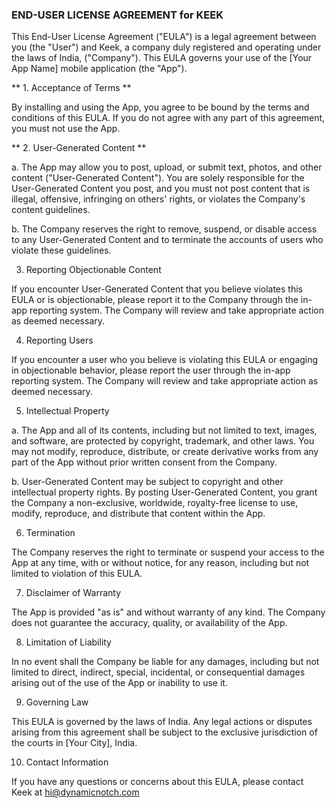 ### END-USER LICENSE AGREEMENT for KEEK

This End-User License Agreement ("EULA") is a legal agreement between you (the "User") and Keek, a company duly registered and operating under the laws of India, ("Company"). This EULA governs your use of the [Your App Name] mobile application (the "App").

** 1. Acceptance of Terms **

By installing and using the App, you agree to be bound by the terms and conditions of this EULA. If you do not agree with any part of this agreement, you must not use the App.

** 2. User-Generated Content **

a. The App may allow you to post, upload, or submit text, photos, and other content ("User-Generated Content"). You are solely responsible for the User-Generated Content you post, and you must not post content that is illegal, offensive, infringing on others' rights, or violates the Company's content guidelines.

b. The Company reserves the right to remove, suspend, or disable access to any User-Generated Content and to terminate the accounts of users who violate these guidelines.

3. Reporting Objectionable Content

If you encounter User-Generated Content that you believe violates this EULA or is objectionable, please report it to the Company through the in-app reporting system. The Company will review and take appropriate action as deemed necessary.

4. Reporting Users

If you encounter a user who you believe is violating this EULA or engaging in objectionable behavior, please report the user through the in-app reporting system. The Company will review and take appropriate action as deemed necessary.

5. Intellectual Property

a. The App and all of its contents, including but not limited to text, images, and software, are protected by copyright, trademark, and other laws. You may not modify, reproduce, distribute, or create derivative works from any part of the App without prior written consent from the Company.

b. User-Generated Content may be subject to copyright and other intellectual property rights. By posting User-Generated Content, you grant the Company a non-exclusive, worldwide, royalty-free license to use, modify, reproduce, and distribute that content within the App.

6. Termination

The Company reserves the right to terminate or suspend your access to the App at any time, with or without notice, for any reason, including but not limited to violation of this EULA.

7. Disclaimer of Warranty

The App is provided "as is" and without warranty of any kind. The Company does not guarantee the accuracy, quality, or availability of the App.

8. Limitation of Liability

In no event shall the Company be liable for any damages, including but not limited to direct, indirect, special, incidental, or consequential damages arising out of the use of the App or inability to use it.

9. Governing Law

This EULA is governed by the laws of India. Any legal actions or disputes arising from this agreement shall be subject to the exclusive jurisdiction of the courts in [Your City], India.

10. Contact Information

If you have any questions or concerns about this EULA, please contact Keek at hi@dynamicnotch.com
